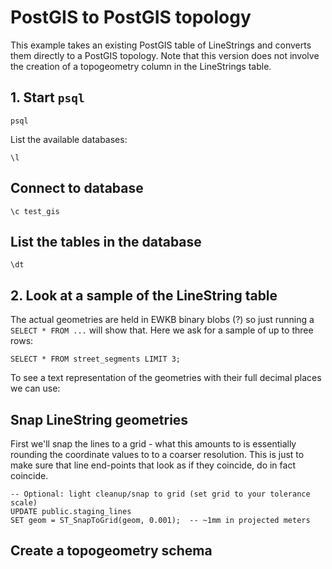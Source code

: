 # PostGIS to PostGIS topology

This example takes an existing PostGIS table of LineStrings and converts them directly to a PostGIS topology. Note that this version does not involve the creation of a topogeometry column in the LineStrings table.

## 1. Start `psql`

`psql`

List the available databases:

`\l`

## Connect to database

`\c test_gis`

## List the tables in the database

`\dt`

## 2. Look at a sample of the LineString table

The actual geometries are held in EWKB binary blobs (?) so just running a `SELECT * FROM ...` will show that. Here we ask for a sample of up to three rows:

`SELECT * FROM street_segments LIMIT 3;`

To see a text representation of the geometries with their full decimal places we can use: 



## Snap LineString geometries

First we'll snap the lines to a grid - what this amounts to is essentially rounding the coordinate values to to a coarser resolution. This is just to make sure that line end-points that look as if they coincide, do in fact coincide.

```
-- Optional: light cleanup/snap to grid (set grid to your tolerance scale)
UPDATE public.staging_lines
SET geom = ST_SnapToGrid(geom, 0.001);  -- ~1mm in projected meters
```

## Create a topogeometry schema

